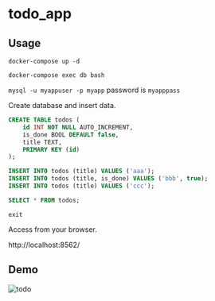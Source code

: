 # todo_app

## Usage
`docker-compose up -d`

`docker-compose exec db bash`

`mysql -u myappuser -p myapp`
password is `myapppass`

Create database and insert data.
```SQL
CREATE TABLE todos (
    id INT NOT NULL AUTO_INCREMENT,
    is_done BOOL DEFAULT false,
    title TEXT,
    PRIMARY KEY (id)
);

INSERT INTO todos (title) VALUES ('aaa');
INSERT INTO todos (title, is_done) VALUES ('bbb', true);
INSERT INTO todos (title) VALUES ('ccc');

SELECT * FROM todos;

```

`exit`

Access from your browser.

http://localhost:8562/

## Demo
![todo](https://user-images.githubusercontent.com/13024418/161406612-a5109eb9-0908-402a-b1b1-8df9aa50d8a6.gif)
